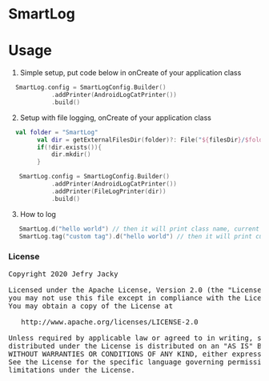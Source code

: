 # SmartLog

# Usage 

1. Simple setup, put code below in onCreate of your application class
```kotlin
  SmartLog.config = SmartLogConfig.Builder()
            .addPrinter(AndroidLogCatPrinter())
            .build()
``` 

2. Setup with file logging, onCreate of your application class
```kotlin
  val folder = "SmartLog"
        val dir = getExternalFilesDir(folder)?: File("${filesDir}/$folder/")
        if(!dir.exists()){
            dir.mkdir()
        }

   SmartLog.config = SmartLogConfig.Builder()
            .addPrinter(AndroidLogCatPrinter())
            .addPrinter(FileLogPrinter(dir))
            .build()
``` 

3. How to log
```kotlin
   SmartLog.d("hello world") // then it will print class name, current thread and message
   SmartLog.tag("custom tag").d("hello world") // then it will print custom, current thread and message
``` 


### License
<pre>
Copyright 2020 Jefry Jacky

Licensed under the Apache License, Version 2.0 (the "License");
you may not use this file except in compliance with the License.
You may obtain a copy of the License at

   http://www.apache.org/licenses/LICENSE-2.0

Unless required by applicable law or agreed to in writing, software
distributed under the License is distributed on an "AS IS" BASIS,
WITHOUT WARRANTIES OR CONDITIONS OF ANY KIND, either express or implied.
See the License for the specific language governing permissions and
limitations under the License.
</pre>
